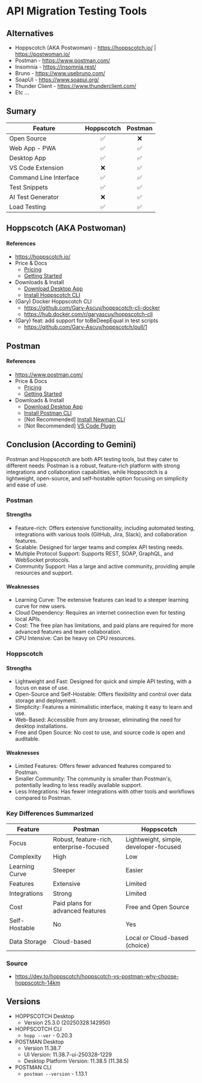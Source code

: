 # API Migration Testing Tools

## Alternatives

- Hoppscotch (AKA Postwoman) - https://hoppscotch.io/ | https://postwoman.io/
- Postman - https://www.postman.com/
- Insomnia - https://insomnia.rest/
- Bruno - https://www.usebruno.com/
- SoapUI -  https://www.soapui.org/
- Thunder Client - https://www.thunderclient.com/
- Etc ...

## Sumary

| Feature                | Hoppscotch         | Postman            |
| ---                    | :---:              | :---:              |
| Open Source            | :white_check_mark: | :x:                |
| Web App - PWA          | :white_check_mark: | :white_check_mark: |
| Desktop App            | :white_check_mark: | :white_check_mark: |
| VS Code Extension      | :x:                | :white_check_mark: |
| Command Line Interface | :white_check_mark: | :white_check_mark: |
| Test Snippets          | :white_check_mark: | :white_check_mark: |
| AI Test Generator      | :x:                | :white_check_mark: |
| Load Testing           | :white_check_mark: | :white_check_mark: |

## Hoppscotch (AKA Postwoman)

#### References 

- https://hoppscotch.io/
- Price & Docs
    - [Pricing](https://hoppscotch.com/pricing)
    - [Getting Started](https://docs.hoppscotch.io/documentation/getting-started/introduction)
- Downloads & Install
    - [Download Desktop App](https://hoppscotch.com/download)
    - [Install Hoppscotch CLI](https://docs.hoppscotch.io/documentation/clients/cli/overview)
- (Gary) Docker Hoppscotch CLI
    - https://github.com/Gary-Ascuy/hoppscotch-cli-docker
    - https://hub.docker.com/r/garyascuy/hoppscotch-cli
- (Gary) feat: add support for toBeDeepEqual in test scripts 
    - https://github.com/Gary-Ascuy/hoppscotch/pull/1

## Postman

#### References 

- https://www.postman.com/
- Price & Docs
    - [Pricing](https://www.postman.com/buy)
    - [Getting Started](https://learning.postman.com/docs/getting-started/overview/)
- Downloads & Install
    - [Download Desktop App](https://www.postman.com/downloads/)
    - [Install Postman CLI](https://learning.postman.com/docs/postman-cli/postman-cli-installation/)
    - [Not Recommended] [Install Newman CLI](https://www.npmjs.com/package/newman)
    - [Not Recommended] [VS Code Plugin](https://marketplace.visualstudio.com/items?itemName=Postman.postman-for-vscode)


## Conclusion (According to Gemini)

Postman and Hoppscotch are both API testing tools, but they cater to different needs: Postman is a robust, feature-rich platform with strong integrations and collaboration capabilities, while Hoppscotch is a lightweight, open-source, and self-hostable option focusing on simplicity and ease of use. 

### Postman

#### Strengths

- Feature-rich: Offers extensive functionality, including automated testing, integrations with various tools (GitHub, Jira, Slack), and collaboration features. 
- Scalable: Designed for larger teams and complex API testing needs. 
- Multiple Protocol Support: Supports REST, SOAP, GraphQL, and WebSocket protocols. 
- Community Support: Has a large and active community, providing ample resources and support. 

#### Weaknesses

- Learning Curve: The extensive features can lead to a steeper learning curve for new users. 
- Cloud Dependency: Requires an internet connection even for testing local APIs. 
- Cost: The free plan has limitations, and paid plans are required for more advanced features and team collaboration. 
- CPU Intensive: Can be heavy on CPU resources. 

### Hoppscotch

#### Strengths

- Lightweight and Fast: Designed for quick and simple API testing, with a focus on ease of use. 
- Open-Source and Self-Hostable: Offers flexibility and control over data storage and deployment. 
- Simplicity: Features a minimalistic interface, making it easy to learn and use. 
- Web-Based: Accessible from any browser, eliminating the need for desktop installations. 
- Free and Open Source: No cost to use, and source code is open and auditable. 

#### Weaknesses

- Limited Features: Offers fewer advanced features compared to Postman. 
- Smaller Community: The community is smaller than Postman's, potentially leading to less readily available support. 
- Less Integrations: Has fewer integrations with other tools and workflows compared to Postman. 


### Key Differences Summarized


| Feature | Postman | Hoppscotch |
| --- | --- | --- |
| Focus | Robust, feature-rich, enterprise-focused | Lightweight, simple, developer-focused |
| Complexity | High | Low |
| Learning Curve | Steeper | Easier |
| Features | Extensive | Limited |
| Integrations | Strong | Limited |
| Cost | Paid plans for advanced features | Free and Open Source |
| Self-Hostable | No | Yes |
| Data Storage | Cloud-based | Local or Cloud-based (choice) |

### Source

- https://dev.to/hoppscotch/hoppscotch-vs-postman-why-choose-hoppscotch-14km

## Versions

- HOPPSCOTCH Desktop
    - Version 25.3.0 (20250328.142950)
- HOPPSCOTCH CLI
    - `hopp --ver` - 0.20.3
- POSTMAN Desktop
    - Version 11.38.7
    - UI Version: 11.38.7-ui-250328-1229
    - Desktop Platform Version: 11.38.5 (11.38.5)
- POSTMAN CLI 
    - `postman --version` - 1.13.1
